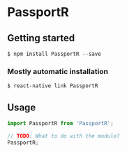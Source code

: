 # PassportR

## Getting started

`$ npm install PassportR --save`

### Mostly automatic installation

`$ react-native link PassportR`

## Usage
```javascript
import PassportR from 'PassportR';

// TODO: What to do with the module?
PassportR;
```

